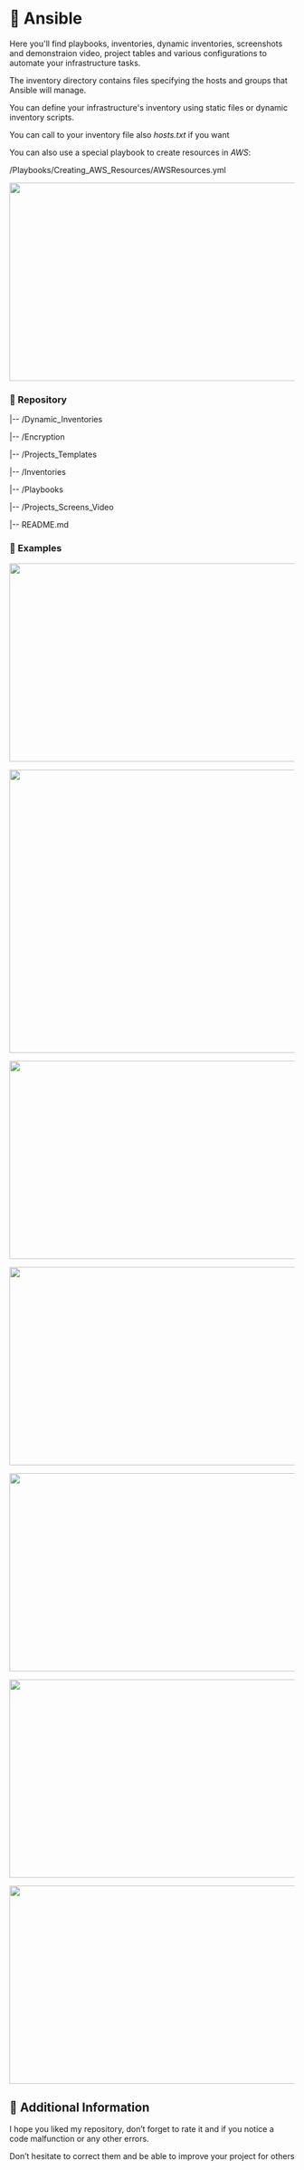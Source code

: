 # 🔧 Ansible
Here you'll find playbooks, inventories, dynamic inventories, screenshots and demonstraion video, project tables and various configurations to automate your infrastructure tasks.

The inventory directory contains files specifying the hosts and groups that Ansible will manage. 

You can define your infrastructure's inventory using static files or dynamic inventory scripts.

You can call to your inventory file also *hosts.txt* if you want

You can also use a special playbook to create resources in *AWS*:

/Playbooks/Creating_AWS_Resources/AWSResources.yml

<p><img src="https://j.gifs.com/BLvXX2.gif" style="height:350px; width:700px" /></p>


### 📂 Repository

 |-- /Dynamic_Inventories

 |-- /Encryption

 |-- /Projects_Templates

 |-- /Inventories
       
 |-- /Playbooks
       
 |-- /Projects_Screens_Video
       
 |-- README.md

### 📝 Examples

<p><img src="https://github.com/MatveyGuralskiy/Ansible/blob/main/Projects_Screens_Video/ExtraVars/Screenshot-WebPage.png?raw=true" style="height:350px; width:700px" /></p>



<p><img src="https://github.com/MatveyGuralskiy/Ansible/blob/main/Projects_Templates/Jinja-Template2/Result/Screen_WebPage.png?raw=true" style="height:500px; width:700px" /></p>


<p><img src="https://github.com/MatveyGuralskiy/Ansible/blob/main/Projects_Screens_Video/ExtraVars/Screenshot_Ansible.png?raw=true" style="height:350px; width:700px" /></p>


<p><img src="https://github.com/MatveyGuralskiy/Ansible/blob/main/Projects_Screens_Video/Playbook-Stats/Script2.png?raw=true" style="height:350px; width:700px" /></p>


<p><img src="https://github.com/MatveyGuralskiy/Ansible/blob/main/Projects_Screens_Video/Loop-Usage/Screenshot.png?raw=true" style="height:350px; width:700px" /></p>



<p><img src="https://github.com/MatveyGuralskiy/Ansible/blob/main/Projects_Screens_Video/Error-Handling/Screenshot-Ansible.png?raw=true" style="height:350px; width:700px" /></p>



<p><img src="https://github.com/MatveyGuralskiy/Ansible/blob/main/Dynamic_Inventories/Screens/Screenshot-Plagin.png?raw=true" style="height:350px; width:700px" /></p>



## 📢 Additional Information

I hope you liked my repository, don’t forget to rate it and if you notice a code malfunction or any other errors.

Don’t hesitate to correct them and be able to improve your project for others
